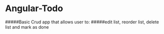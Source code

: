 # Angular-Todo
#####Basic Crud app that allows user to:
#####edit list, reorder list, delete list and mark as done
